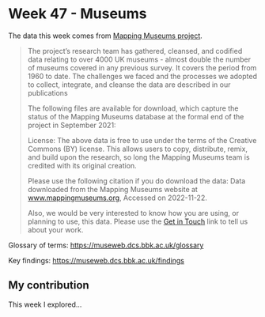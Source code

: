 # Week 47 - Museums

The data this week comes from [Mapping Museums project](https://museweb.dcs.bbk.ac.uk/data).

> The project’s research team has gathered, cleansed, and codified data relating to over 4000 UK museums - almost double the number of museums covered in any previous survey. It covers the period from 1960 to date. The challenges we faced and the processes we adopted to collect, integrate, and cleanse the data are described in our publications
>
> The following files are available for download, which capture the status of the Mapping Museums database at the formal end of the project in September 2021:
> 
> License: The above data is free to use under the terms of the Creative Commons (BY) license. This allows users to copy, distribute, remix, and build upon the research, so long the Mapping Museums team is credited with its original creation.
> 
> Please use the following citation if you do download the data: Data downloaded from the Mapping Museums website at www.mappingmuseums.org, Accessed on 2022-11-22.
> 
> Also, we would be very interested to know how you are using, or planning to use, this data. Please use the [Get in Touch](https://museweb.dcs.bbk.ac.uk/contact) link to tell us about your work.

Glossary of terms: https://museweb.dcs.bbk.ac.uk/glossary

Key findings: https://museweb.dcs.bbk.ac.uk/findings

## My contribution

This week I explored...

<!---
![](TidyTuesday-2022-Week47.png)
--->


